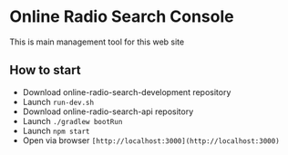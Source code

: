 # Online Radio Search Console
This is main management tool for this web site

## How to start
* Download online-radio-search-development repository
* Launch `run-dev.sh`
* Download online-radio-search-api repository
* Launch `./gradlew bootRun`
* Launch `npm start`
* Open via browser `[http://localhost:3000](http://localhost:3000)`